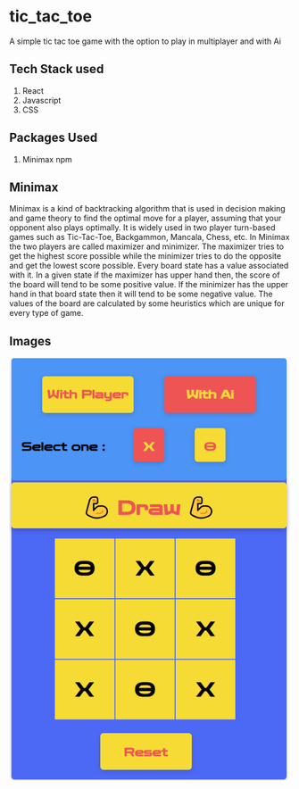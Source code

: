 # tic_tac_toe
 A simple tic tac toe game with the option to play in multiplayer and with Ai
 
 ## Tech Stack used
 1. React          
 2. Javascript
 3. CSS
 
 ## Packages Used
 1. Minimax npm
 
 ## Minimax
 Minimax is a kind of backtracking algorithm that is used in decision making and game theory to find the optimal move for a player, assuming that your opponent also plays optimally. It is widely used in two player turn-based games such as Tic-Tac-Toe, Backgammon, Mancala, Chess, etc.
In Minimax the two players are called maximizer and minimizer. The maximizer tries to get the highest score possible while the minimizer tries to do the opposite and get the lowest score possible.
Every board state has a value associated with it. In a given state if the maximizer has upper hand then, the score of the board will tend to be some positive value. If the minimizer has the upper hand in that board state then it will tend to be some negative value. The values of the board are calculated by some heuristics which are unique for every type of game.

## Images

![image](https://raw.githubusercontent.com/ManishRaghavan/tic_tac_toe/main/tic%20tac%20game.png)
